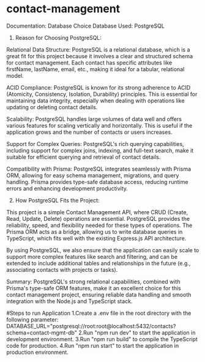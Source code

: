 # contact-management
Documentation: Database Choice
Database Used: PostgreSQL
1. Reason for Choosing PostgreSQL:

Relational Data Structure: PostgreSQL is a relational database, which is a great fit for this project because it involves a clear and structured schema for contact management. Each contact has specific attributes like firstName, lastName, email, etc., making it ideal for a tabular, relational model.

ACID Compliance: PostgreSQL is known for its strong adherence to ACID (Atomicity, Consistency, Isolation, Durability) principles. This is essential for maintaining data integrity, especially when dealing with operations like updating or deleting contact details.

Scalability: PostgreSQL handles large volumes of data well and offers various features for scaling vertically and horizontally. This is useful if the application grows and the number of contacts or users increases.

Support for Complex Queries: PostgreSQL's rich querying capabilities, including support for complex joins, indexing, and full-text search, make it suitable for efficient querying and retrieval of contact details.

Compatibility with Prisma: PostgreSQL integrates seamlessly with Prisma ORM, allowing for easy schema management, migrations, and query handling. Prisma provides type-safe database access, reducing runtime errors and enhancing development productivity.

2. How PostgreSQL Fits the Project:

This project is a simple Contact Management API, where CRUD (Create, Read, Update, Delete) operations are essential. PostgreSQL provides the reliability, speed, and flexibility needed for these types of operations. The Prisma ORM acts as a bridge, allowing us to write database queries in TypeScript, which fits well with the existing Express.js API architecture.

By using PostgreSQL, we also ensure that the application can easily scale to support more complex features like search and filtering, and can be extended to include additional tables and relationships in the future (e.g., associating contacts with projects or tasks).

Summary: PostgreSQL's strong relational capabilities, combined with Prisma's type-safe ORM features, make it an excellent choice for this contact management project, ensuring reliable data handling and smooth integration with the Node.js and TypeScript stack.

#Steps to run Application
1.Create a .env file in the root directory with the following parameter:
DATABASE_URL="postgresql://root:root@localhost:5432/contacts?schema=contact-mgmt-db"
2.Run "npm run dev" to start the application in development environment.
3.Run "npm run build" to compile the TypeScript code for production.
4.Run "npm run start" to start the application in production environment.